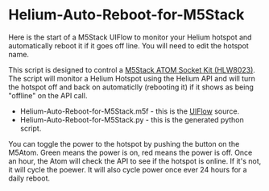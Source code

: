 # Helium-Auto-Reboot-for-M5Stack

Here is the start of a M5Stack UIFlow to monitor your Helium hotspot and automatically reboot it if it goes off line.  You will need to edit the hotspot name.

This script is designed to control a [M5Stack ATOM Socket Kit (HLW8023)](https://shop.m5stack.com/collections/m5-atom/products/atom-socket-kit-hlw8023-jp-us?variant=39295191744684).  The script will monitor a Helium Hotspot using the Helium API and will turn the hotspot off and back on automaticlly (rebooting it) if it shows as being "offline" on the API call.

- Helium-Auto-Reboot-for-M5Stack.m5f - this is the [UIFlow](https://flow.m5stack.com) source.
- Helium-Auto-Reboot-for-M5Stack.py  - this is the generated python script.

You can toggle the power to the hotspot by pushing the button on the M5Atom.  Green means the power is on, red means the power is off.  Once an hour, the Atom will check the API to see if the hotspot is online.  If it's not, it will cycle the poewer.  It will also cycle power once ever 24 hours for a daily reboot.
